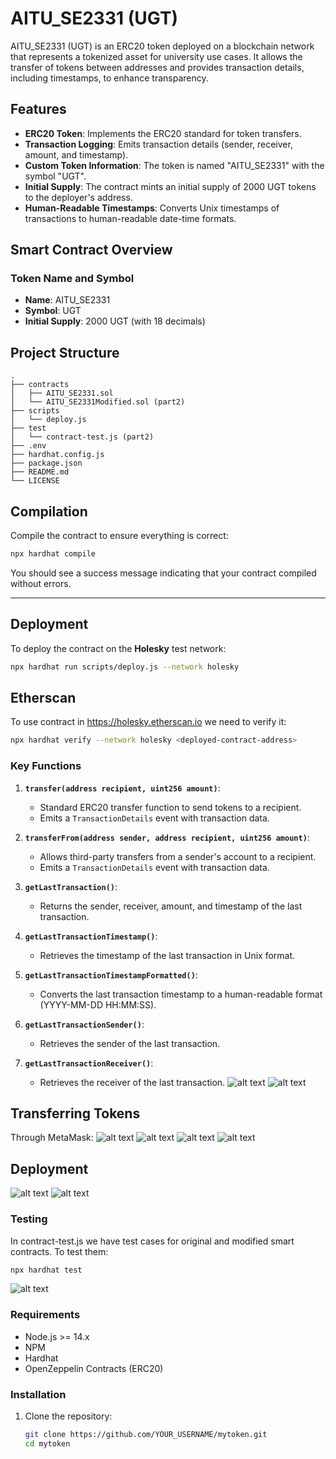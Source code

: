 # AITU_SE2331 (UGT)

AITU_SE2331 (UGT) is an ERC20 token deployed on a blockchain network that represents a tokenized asset for university use cases. It allows the transfer of tokens between addresses and provides transaction details, including timestamps, to enhance transparency.

## Features
- **ERC20 Token**: Implements the ERC20 standard for token transfers.
- **Transaction Logging**: Emits transaction details (sender, receiver, amount, and timestamp).
- **Custom Token Information**: The token is named "AITU_SE2331" with the symbol "UGT".
- **Initial Supply**: The contract mints an initial supply of 2000 UGT tokens to the deployer's address.
- **Human-Readable Timestamps**: Converts Unix timestamps of transactions to human-readable date-time formats.

## Smart Contract Overview

### Token Name and Symbol
- **Name**: AITU_SE2331
- **Symbol**: UGT
- **Initial Supply**: 2000 UGT (with 18 decimals)

## Project Structure

```
.
├── contracts
│   ├── AITU_SE2331.sol
│   └── AITU_SE2331Modified.sol (part2)
├── scripts
│   └── deploy.js
├── test
│   └── contract-test.js (part2)
├── .env
├── hardhat.config.js
├── package.json
├── README.md
└── LICENSE
```

## Compilation

Compile the contract to ensure everything is correct:
```bash
npx hardhat compile
```
You should see a success message indicating that your contract compiled without errors.

---

## Deployment

To deploy the contract on the **Holesky** test network:

```bash
npx hardhat run scripts/deploy.js --network holesky
```

## Etherscan
To use contract in https://holesky.etherscan.io we need to verify it:

```bash
npx hardhat verify --network holesky <deployed-contract-address>
```

### Key Functions
1. **`transfer(address recipient, uint256 amount)`**: 
    - Standard ERC20 transfer function to send tokens to a recipient.
    - Emits a `TransactionDetails` event with transaction data.
  
2. **`transferFrom(address sender, address recipient, uint256 amount)`**: 
    - Allows third-party transfers from a sender's account to a recipient.
    - Emits a `TransactionDetails` event with transaction data.
  
3. **`getLastTransaction()`**:
    - Returns the sender, receiver, amount, and timestamp of the last transaction.
  
4. **`getLastTransactionTimestamp()`**:
    - Retrieves the timestamp of the last transaction in Unix format.
  
5. **`getLastTransactionTimestampFormatted()`**:
    - Converts the last transaction timestamp to a human-readable format (YYYY-MM-DD HH:MM:SS).
  
6. **`getLastTransactionSender()`**:
    - Retrieves the sender of the last transaction.
  
7. **`getLastTransactionReceiver()`**:
    - Retrieves the receiver of the last transaction.
    ![alt text](image-2.png)
    ![alt text](image-3.png)

## Transferring Tokens
Through MetaMask:
![alt text](image-4.png)
![alt text](image-5.png)
![alt text](image-6.png)
![alt text](image-7.png)

## Deployment
![alt text](image.png)
![alt text](image-1.png)

### Testing 
In contract-test.js we have test cases for original and modified smart contracts.
To test them: 

```bash
npx hardhat test
```
![alt text](image-8.png)


### Requirements
- Node.js >= 14.x
- NPM
- Hardhat
- OpenZeppelin Contracts (ERC20)

### Installation
1. Clone the repository:
   ```bash
   git clone https://github.com/YOUR_USERNAME/mytoken.git
   cd mytoken
